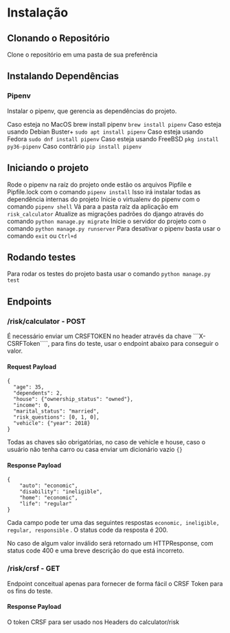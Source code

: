 # Instalação
## Clonando o Repositório
Clone o repositório em uma pasta de sua preferência

## Instalando Dependências
### Pipenv
Instalar o pipenv, que gerencia as dependências do projeto.

Caso esteja no MacOS brew install pipenv
```brew install pipenv```
Caso esteja usando Debian Buster+
```sudo apt install pipenv```
Caso esteja usando Fedora
```sudo dnf install pipenv```
Caso esteja usando FreeBSD
```pkg install py36-pipenv```
Caso contrário
```pip install pipenv```

## Iniciando o projeto
Rode o pipenv na raíz do projeto onde estão os arquivos Pipfile e Pipfile.lock com o comando ```pipenv install```
Isso irá instalar todas as dependência internas do projeto
Inicie o virtualenv do pipenv com o comando ```pipenv shell```
Vá para a pasta raíz da aplicação em ```risk_calculator```
Atualize as migrações padrões do django através do comando ```python manage.py migrate```
Inicie o servidor do projeto com o comando ```python manage.py runserver```
Para desativar o pipenv basta usar o comando ```exit``` ou ```Ctrl+d```

## Rodando testes
Para rodar os testes do projeto basta usar o comando ```python manage.py test```

## Endpoints
### /risk/calculator - POST
É necessário enviar um CRSFTOKEN no header através da chave ```X-CSRFToken````, para fins do teste, usar o endpoint abaixo para conseguir o valor.

#### Request Payload
```
{
  "age": 35,
  "dependents": 2,
  "house": {"ownership_status": "owned"},
  "income": 0,
  "marital_status": "married",
  "risk_questions": [0, 1, 0],
  "vehicle": {"year": 2018}
}
````
Todas as chaves são obrigatórias, no caso de vehicle e house, caso o usuário não tenha carro ou casa enviar um dicionário vazio ```{}```

#### Response Payload
```
{
    "auto": "economic",
    "disability": "ineligible",
    "home": "economic",
    "life": "regular"
}
```
Cada campo pode ter uma das seguintes respostas ```economic, ineligible, regular, responsible``` . O status code da resposta é 200.

No caso de algum valor inválido será retornado um HTTPResponse, com status code 400 e uma breve descrição do que está incorreto.

### /risk/crsf - GET
Endpoint conceitual apenas para fornecer de forma fácil o CRSF Token para os fins do teste.

#### Response Payload
O token CRSF para ser usado nos Headers do calculator/risk

